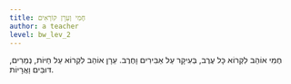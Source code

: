 ```yaml
---
title: חֶמִי וְעֵרָן קוֹרְאִים
author: a teacher
level: bw_lev_2
---
```


חֶמִי אוֹהֵב לִקְרוֹא כָּל עֶרֶב,
בְּעִיקָר עַל אַבִּירִים וָחֶרֶב.
עֵרָן אוֹהֵב לִקְרוֹא עַל חַיּוֹת,
נְמֵרִים, דּוּבִּים וַאֲרָיוֹת.
